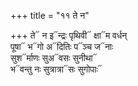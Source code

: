 +++
title = "११ ते न"

+++
ते᳓ न इ᳓न्द्रः पृथिवी᳓ क्षा᳓म वर्धन्  
पूषा᳓ भ᳓गो अ᳓दितिः प᳓ञ्च ज᳓नाः  
सुश᳓र्माणः सुअ᳓वसः सुनीथा᳓  
भ᳓वन्तु नः सुत्रात्रा᳓सः सुगोपाः᳓